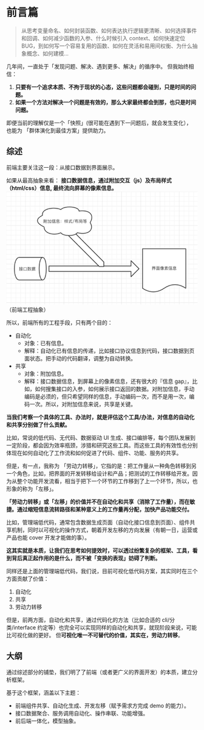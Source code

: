 # 前言篇

> 从思考变量命名、如何封装函数、如何表达执行逻辑更清晰、如何选择事件和回调、如何减少函数的入参、什么时候引入 context、如何快速定位 BUG，到如何写一个容易复用的函数、如何在灵活和易用间权衡、为什么抽象概念、如何建模...

几年间，一直处于「发现问题、解决、遇到更多、解决」的循序中。
但我始终相信：

1. **只要有一个追求本质、不拘于现状的心态，这些问题都会碰到，只是时间的问题。**
2. **如果一个方法对解决一个问题是有效的，那么大家最终都会到那，也只是时间问题。**

即便当前的理解仅是一个「快照」(很可能在遇到下一问题后，就会发生变化），
也能为 「群体演化到最佳方案」提供助力。

## 综述

前端主要关注这一段：从接口数据到界面展示。

如果从最高抽象来看：
**接口数据信息，通过附加交互（js）及布局样式（html/css）信息, 最终流向屏幕的像素信息。**
![](2022-01-17-18-14-05.png)
（前端工程抽象）

所以，前端所有的工程手段，只有两个目的：

- 自动化
  - 对象：已有信息。
  - 解释：自动化已有信息的传递，比如接口协议信息到代码，接口数据到页面状态。把手动的代码翻译，调整为自动转换。
- 共享
  - 对象：附加信息。
  - 解释：接口数据信息，到屏幕上的像素信息，还有很大的『信息 gap』，比如，如何搜集接口的入参，如何展示接口返回的数据。对附加信息，手动编码是必须的，但只希望同样的信息，手动编码一次，而不是用一次，编码一次。所以，对附加信息来说，共享是关键。

**当我们考察一个具体的工具、办法时，就是评估这个工具/办法，对信息的自动化和共享分别做了什么贡献。**

比如，常说的低代码、无代码、数据驱动 UI 生成、接口编排等，每个团队发展到一定阶段，都会因为效率瓶颈，涉猎和研究这些工具。而这些工具的有效性也分别体现在如何自动化了工作流和如何促进了代码、组件、功能、服务的共享。

但是，有一点，我称为 「劳动力转移」，它指的是：把工作量从一种角色转移到另一个角色，比如，把界面的开发转移给设计和产品；把测试的工作转移给开发。因为从整个功能开发流看，相当于把下一个环节的工作移到了上一个环节，所以，也形象的称为「左移」。

**「劳动力转移」或「左移」的价值并不在自动化和共享（消除了工作量），而在敏捷。通过缩短信息流转路径和某种意义上的工作量再分配，加快产品功能交付。**

比如，管理端低代码，通常包含数据生成页面（自动化接口信息到页面）、组件共享机制，同时以可视化的操作方式，朝着开发左移的方向发展（有朝一日，运营或产品也能 cover 开发才能做的事）。

**这其实就是本质，让我们在思考如何提效时，可以透过纷繁复杂的框架、工具，看到背后真正起作用的是什么，而不被「变换的表现」妨碍了判断。**

同样还是上面的管理端低代码，我们说，目前可视化低代码方案，其实同时在三个方面贡献了价值：

1. 自动化
2. 共享
3. 劳动力转移

但是，前两方面，自动化和共享，通过代码化的方法（比如合适的 cli/分类/interface 约定等）也完全可以实现同样的自动化和共享，就现阶段来说，可能比可视化做的更好。
但**可视化唯一不可替代的价值，其实在，劳动力转移**。

## 大纲

通过综述部分的铺垫，我们明了了前端（或者更广义的界面开发）的本质，建立分析框架。

基于这个框架，涵盖以下主题：

- 前端组件共享、自动化生成、开发左移（赋予需求方完成 demo 的能力）。
- 接口数据聚合、服务调用自动化、操作串联、功能增强。
- 前后端一体化，模型抽象。
